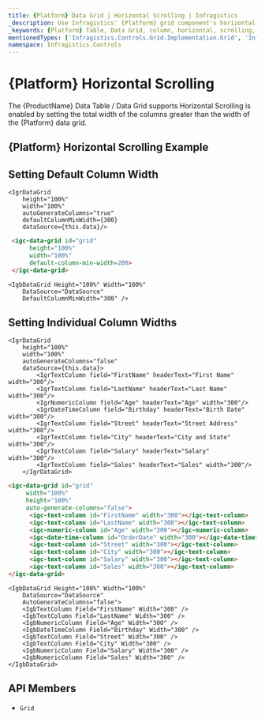 ```yaml
---
title: {Platform} Data Grid | Horizontal Scrolling | Infragistics
_description: Use Infragistics' {Platform} grid component's horizontal scrolling feature to scroll seamlessly through the columns. Check out {ProductName} table demos!
_keywords: {Platform} Table, Data Grid, column, horizontal, scrolling, {ProductName}, Infragistics
mentionedTypes: ['Infragistics.Controls.Grid.Implementation.Grid', 'Infragistics.Controls.Grid.Implementation.Column']
namespace: Infragistics.Controls
---
```


# {Platform} Horizontal Scrolling

The {ProductName} Data Table / Data Grid supports Horizontal Scrolling is enabled by setting the total width of the columns greater than the width of the {Platform} data grid.

## {Platform} Horizontal Scrolling Example


<code-view style="height: 600px"
           data-demos-base-url="{environment:dvDemosBaseUrl}"
           iframe-src="{environment:dvDemosBaseUrl}/grids/data-grid-column-scrolling"
           alt="{Platform} Horizontal Scrolling Example"
           github-src="grids/data-grid/column-scrolling">
</code-view>

<div class="divider--half"></div>

## Setting Default Column Width

```tsx
<IgrDataGrid
    height="100%"
    width="100%"
    autoGenerateColumns="true"
    defaultColumnMinWidth={300}
    dataSource={this.data}/>
```
```html
 <igc-data-grid id="grid"
      height="100%"
      width="100%"
      default-column-min-width=200>
 </igc-data-grid>
```

```razor
<IgbDataGrid Height="100%" Width="100%"
    DataSource="DataSource"
    DefaultColumnMinWidth="300" />
```

## Setting Individual Column Widths

```tsx
<IgrDataGrid
    height="100%"
    width="100%"
    autoGenerateColumns="false"
    dataSource={this.data}>
        <IgrTextColumn field="FirstName" headerText="First Name" width="300"/>
        <IgrTextColumn field="LastName" headerText="Last Name" width="300"/>
        <IgrNumericColumn field="Age" headerText="Age" width="300"/>
        <IgrDateTimeColumn field="Birthday" headerText="Birth Date" width="300"/>
        <IgrTextColumn field="Street" headerText="Street Address" width="300"/>
        <IgrTextColumn field="City" headerText="City and State" width="300"/>
        <IgrTextColumn field="Salary" headerText="Salary" width="300"/>
        <IgrTextColumn field="Sales" headerText="Sales" width="300"/>
    </IgrDataGrid>
```

```html
<igc-data-grid id="grid"
     width="100%"
     height="100%"
     auto-generate-columns="false">
      <igc-text-column id="FirstName" width="300"></igc-text-column>
      <igc-text-column id="LastName" width="300"></igc-text-column>
      <igc-numeric-column id="Age" width="300"></igc-numeric-column>
      <igc-date-time-column id="OrderDate" width="300"></igc-date-time-column>
      <igc-text-column id="Street" width="300"></igc-text-column>
      <igc-text-column id="City" width="300"></igc-text-column>
      <igc-text-column id="Salary" width="300"></igc-text-column>
      <igc-text-column id="Sales" width="300"></igc-text-column>
</igc-data-grid>
```

```razor
<IgbDataGrid Height="100%" Width="100%"
    DataSource="DataSource"
    AutoGenerateColumns="false">
    <IgbTextColumn Field="FirstName" Width="300" />
    <IgbTextColumn Field="LastName" Width="300" />
    <IgbNumericColumn Field="Age" Width="300" />
    <IgbDateTimeColumn Field="Birthday" Width="300" />
    <IgbTextColumn Field="Street" Width="300" />
    <IgbTextColumn Field="City" Width="300" />
    <IgbNumericColumn Field="Salary" Width="300" />
    <IgbNumericColumn Field="Sales" Width="300" />
</IgbDataGrid>
```

 ## API Members

 - `Grid`